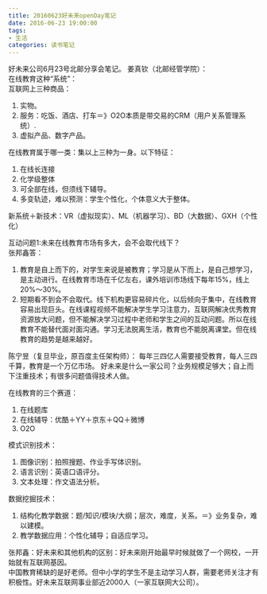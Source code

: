 ```yaml
---
title: 20160623好未来openDay笔记
date: 2016-06-23 19:00:00
tags: 
- 生活
categories: 读书笔记
---
```

好未来公司6月23号北邮分享会笔记。<!-- more -->
姜真钦（北邮经管学院）：  
在线教育这种“系统”：  
互联网上三种商品：  
1. 实物。  
2. 服务：吃饭、酒店、打车＝》O2O本质是带交易的CRM（用户关系管理系统）.  
3. 虚拟产品、数字产品。  

在线教育属于哪一类：集以上三种为一身。以下特征：  
1. 在线长连接
2. 化学级整体
3. 可全部在线，但须线下辅导。
4. 多变轨迹，难以预测：学生个性化，个体意义大于整体。

新系统＋新技术：VR（虚拟现实）、ML（机器学习）、BD（大数据）、GXH（个性化）  

互动问题1:未来在线教育市场有多大，会不会取代线下？  
张邦鑫答：  
1. 教育是自上而下的，对学生来说是被教育；学习是从下而上，是自己想学习，是主动进行。在线教育市场在千亿左右，课外培训市场线下每年15%，线上20%～30%。
2. 短期看不到会不会取代。线下机构更容易碎片化，以后倾向于集中，在线教育容易出现巨头。在线课程视频不能解决学生学习注意力，互联网解决优秀教育资源放大问题，但不能解决学习过程中老师和学生之间的互动问题。所以在线教育不能替代面对面沟通。学习无法脱离生活，教育也不能脱离课堂。但在线教育的趋势是越来越好。

陈宁昱（复旦毕业，原百度主任架构师）：
每年三四亿人需要接受教育，每人三四千算，教育是一个万亿市场。
好未来是什么一家公司？业务规模足够大；自上而下注重技术；有很多问题值得技术人做。

在线教育的三个赛道：
1. 在线题库
2. 在线辅导：优酷＋YY＋京东＋QQ＋微博
3. O2O

模式识别技术：
1. 图像识别：拍照搜题、作业手写体识别。
2. 语言识别：英语口语评分。
3. 文本处理：作文语法分析。

数据挖掘技术：
1. 结构化教学数据：题/知识/模块/大纲；层次，难度，关系。＝》业务复杂，难以建模。
2. 教学数据应用：个性化辅导；自适应学习。

张邦鑫：好未来和其他机构的区别：好未来刚开始最早时候就做了一个网校，一开始就有互联网基因。  
中国教育稀缺的是好老师。但中小学的学生不是主动学习人群，需要老师关注才有积极性。好未来互联网事业部近2000人（一家互联网大公司）。  


